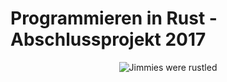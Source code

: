 # Programmieren in Rust - Abschlussprojekt 2017
<p align="center">
  <img src="https://www.dropbox.com/s/x1x0o8s5241fs2l/1idovm.jpg?raw=1" alt="Jimmies were rustled"/>
</p>